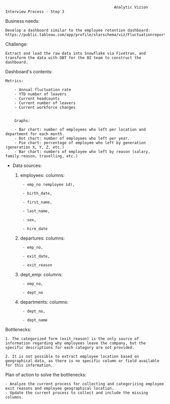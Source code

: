 
                                                    Analytic Vizion Interview Process - Step 3 



Business needs: 

    Develop a dashboard similar to the employee retention dashboard: https://public.tableau.com/app/profile/starschema/viz/Fluctuationreport/Fluctuationreport


Challenge: 

    Extract and load the raw data into Snowflake via Fivetran, and transform the data with DBT for the BI team to construct the dashboard.


 Dashboard's contents: 
 
    Metrics:
    
        - Annual fluctuation rate
        - YTD number of leavers
        - Current headcounts
        - Current number of leavers
        - Current workforce changes
        
        
        Graphs:
        
        - Bar chart: number of employees who left per location and department for each month.
        - Dot chart: number of employees who left per year. 
        - Pie chart: percentage of employee who left by generation (generation X, Y, Z, etc.)
        - Bar chart: numbers of employee who left by reason (salary, family reason, travelling, etc.)
        
        
- Data sources:
    1. employees: 
        columns:
        
            - emp_no (employee id), 
            
            - birth_date, 
            
            - first_name,
            
            - last_name,
            
            - sex,
            
            - hire_date
    
    2. departures: 
        columns:
        
            - emp_no,
            
            - exit_date,
            
            - exit_reason    
    
    3. dept_emp:
        columns:
        
            - emp_no,
            
            - dept_no 
    
    4. departments:
        columns:
        
            - dept_no,
            
            - dept_name
    


Bottlenecks:

    1. The categorized form (exit_reason) is the only source of information regarding why employees leave the company, but the specific descriptions for each category are not provided. 
    
    2. It is not possible to extract employee location based on geographical data, as there is no specific column or field available for this information. 


Plan of action to solve the bottlenecks:

    - Analyze the current process for collecting and categorizing employee exit reasons and employee geographical location.
    - Update the current process to collect and include the missing columns.     
